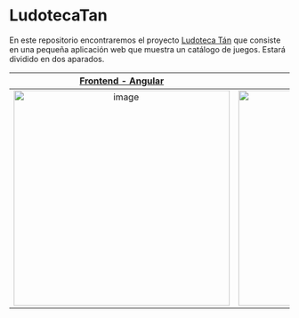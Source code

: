 ﻿# LudotecaTan
En este repositorio encontraremos el proyecto <a href="https://github.com/Gokiina/DiaryApp/tree/main" target="_blank">Ludoteca Tán</a> que consiste en una pequeña aplicación web que muestra un catálogo de juegos.
Estará dividido en dos aparados.

<div align="center">
  
| <a href="https://github.com/Gokiina/LudotecaTan/tree/Angular" target="_blank">Frontend - Angular</a> | <a href="https://github.com/Gokiina/LudotecaTan/tree/SpringBoot" target="_blank">Backend - Spring Boot</a> |
| :---: | :---: |
| <img width="388" alt="image" src="https://github.com/user-attachments/assets/4f60c13c-c3ed-424f-bdef-1242539e7f96"> | <img width="388" alt="image" src="https://github.com/user-attachments/assets/74906e9d-f684-4335-9cc1-c4cc091f524e"> |

</div>
